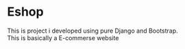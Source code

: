 # Eshop
This is project i developed using pure Django and Bootstrap.<br> This is basically a E-commerse website
